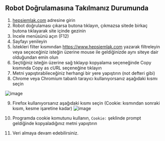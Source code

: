 ## Robot Doğrulamasına Takılmanız Durumunda
1. [hepsiemlak.com](https://www.hepsiemlak.com) adresine girin
2. Robot doğrulaması çıkarsa butona tıklayın, çıkmazsa sitede birkaç butona tıklayarak site içinde gezinin
3. İncele menüsünü açın (F12)
4. Sayfayı yenileyin
5. İstekleri filter kısmından https://www.hepsiemlak.com yazarak filtreleyin veya seçeceğiniz isteğin üzerine mouse ile geldiğinizde aynı siteye dair olduğundan emin olun
6. Seçtiğiniz isteğin üzerine sağ tıklayıp kopyalama seçeneğinde Copy kısmında Copy as cURL seçeneğine tıklayın
7. Metni yapıştırabileceğiniz herhangi bir yere yapıştırın (not defteri gibi)
8. Chrome veya Chromium tabanlı tarayıcı kullanıyorsanız aşağıdaki kısmı seçin 
 
![image](https://i.imgur.com/19TCBDtl.png)

9. Firefox kullanıyorsanız aşağıdaki kısmı seçin (Cookie: kısmından sonraki kısım, kesme işaretine kadar)
![image](https://i.imgur.com/hny0225.png)

10. Programda cookie komutunu kullanın, `Cookie:` şeklinde prompt geldiğinde kopyaladığınız metni yapıştırın
11. Veri almaya devam edebilirsiniz.